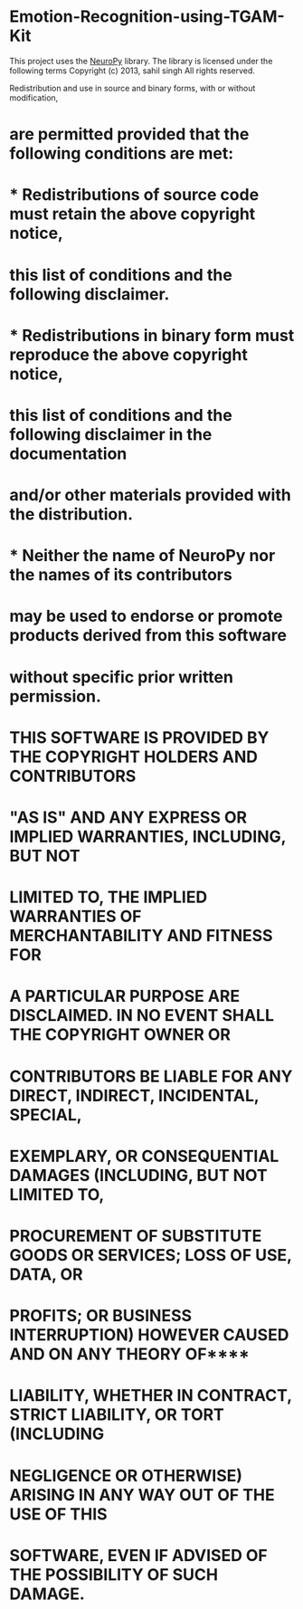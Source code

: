 # Emotion-Recognition-using-TGAM-Kit









This project uses the [NeuroPy](https://github.com/username/NeuroPy) library. The library is licensed under the following terms
Copyright (c) 2013, sahil singh
All rights reserved.

Redistribution and use in source and binary forms, with or without modification,
# are permitted provided that the following conditions are met:
##
# * Redistributions of source code must retain the above copyright notice,
# this list of conditions and the following disclaimer.
# * Redistributions in binary form must reproduce the above copyright notice,
# this list of conditions and the following disclaimer in the documentation
# and/or other materials provided with the distribution.
# * Neither the name of NeuroPy nor the names of its contributors
# may be used to endorse or promote products derived from this software
# without specific prior written permission.
##
# THIS SOFTWARE IS PROVIDED BY THE COPYRIGHT HOLDERS AND CONTRIBUTORS
# "AS IS" AND ANY EXPRESS OR IMPLIED WARRANTIES, INCLUDING, BUT NOT
# LIMITED TO, THE IMPLIED WARRANTIES OF MERCHANTABILITY AND FITNESS FOR
# A PARTICULAR PURPOSE ARE DISCLAIMED. IN NO EVENT SHALL THE COPYRIGHT OWNER OR
# CONTRIBUTORS BE LIABLE FOR ANY DIRECT, INDIRECT, INCIDENTAL, SPECIAL,
# EXEMPLARY, OR CONSEQUENTIAL DAMAGES (INCLUDING, BUT NOT LIMITED TO,
# PROCUREMENT OF SUBSTITUTE GOODS OR SERVICES; LOSS OF USE, DATA, OR
# PROFITS; OR BUSINESS INTERRUPTION) HOWEVER CAUSED AND ON ANY THEORY OF****
# LIABILITY, WHETHER IN CONTRACT, STRICT LIABILITY, OR TORT (INCLUDING
# NEGLIGENCE OR OTHERWISE) ARISING IN ANY WAY OUT OF THE USE OF THIS
# SOFTWARE, EVEN IF ADVISED OF THE POSSIBILITY OF SUCH DAMAGE.
